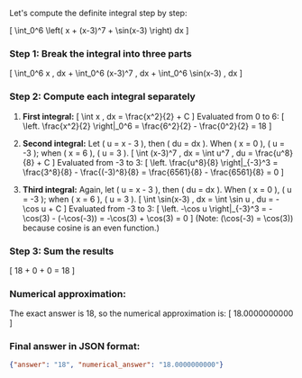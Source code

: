 Let's compute the definite integral step by step:

\[
\int_0^6 \left( x + (x-3)^7 + \sin(x-3) \right) dx
\]

### Step 1: Break the integral into three parts
\[
\int_0^6 x \, dx + \int_0^6 (x-3)^7 \, dx + \int_0^6 \sin(x-3) \, dx
\]

### Step 2: Compute each integral separately

1. **First integral:**
\[
\int x \, dx = \frac{x^2}{2} + C
\]
Evaluated from 0 to 6:
\[
\left. \frac{x^2}{2} \right|_0^6 = \frac{6^2}{2} - \frac{0^2}{2} = 18
\]

2. **Second integral:**
Let \( u = x - 3 \), then \( du = dx \). When \( x = 0 \), \( u = -3 \); when \( x = 6 \), \( u = 3 \).
\[
\int (x-3)^7 \, dx = \int u^7 \, du = \frac{u^8}{8} + C
\]
Evaluated from -3 to 3:
\[
\left. \frac{u^8}{8} \right|_{-3}^3 = \frac{3^8}{8} - \frac{(-3)^8}{8} = \frac{6561}{8} - \frac{6561}{8} = 0
\]

3. **Third integral:**
Again, let \( u = x - 3 \), then \( du = dx \). When \( x = 0 \), \( u = -3 \); when \( x = 6 \), \( u = 3 \).
\[
\int \sin(x-3) \, dx = \int \sin u \, du = -\cos u + C
\]
Evaluated from -3 to 3:
\[
\left. -\cos u \right|_{-3}^3 = -\cos(3) - (-\cos(-3)) = -\cos(3) + \cos(3) = 0
\]
(Note: \(\cos(-3) = \cos(3)\) because cosine is an even function.)

### Step 3: Sum the results
\[
18 + 0 + 0 = 18
\]

### Numerical approximation:
The exact answer is 18, so the numerical approximation is:
\[
18.0000000000
\]

### Final answer in JSON format:
```json
{"answer": "18", "numerical_answer": "18.0000000000"}
```